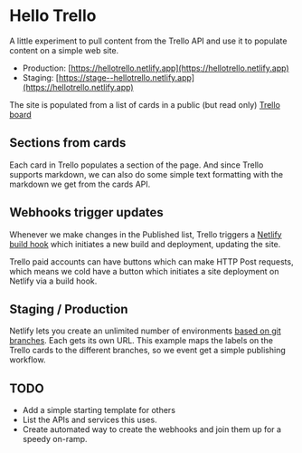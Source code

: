 # Hello Trello

A little experiment to pull content from the Trello API and use it to populate content on a simple web site.

- Production: [https://hellotrello.netlify.app](https://hellotrello.netlify.app)
- Staging: [https://stage--hellotrello.netlify.app](https://hellotrello.netlify.app)

The site is populated from a list of cards in a public (but read only) [Trello board](https://trello.com/b/Zzc0USwZ/hellotrello)


## Sections from cards

Each card in Trello populates a section of the page. And since Trello supports markdown, we can also do some simple text formatting with the markdown we get from the cards API.


## Webhooks trigger updates

Whenever we make changes in the Published list, Trello triggers a [Netlify build hook](https://docs.netlify.com/configure-builds/build-hooks/?utm_source=github&utm_medium=hellotrello-pnh&utm_campaign=devex) which initiates a new build and deployment, updating the site.

Trello paid accounts can have buttons which can make HTTP Post requests, which means we cold have a button which initiates a site deployment on Netlify via a build hook.

## Staging / Production

Netlify lets you create an unlimited number of environments [based on git branches](https://docs.netlify.com/site-deploys/overview/#branches-and-deploys?utm_source=github&utm_medium=hellotrello-pnh&utm_campaign=devex). Each gets its own URL. This example maps the labels on the Trello cards to the different branches, so we event get a simple publishing workflow.


## TODO

- Add a simple starting template for others
- List the APIs and services this uses.
- Create automated way to create the webhooks and join them up for a speedy on-ramp.
